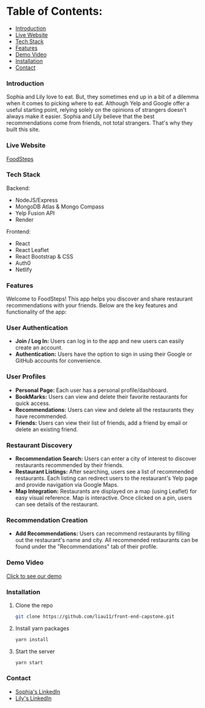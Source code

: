 
# Table of Contents:
 - [Introduction](#intro)
 - [Live Website](#website)
 - [Tech Stack](#tech-stack)
 - [Features](#features)
 - [Demo Video](#demo)
 - [Installation](#installation)
 - [Contact](#contact)
 
 <!-- headings -->
 <a id="intro"></a>
 ### Introduction
Sophia and Lily love to eat. But, they sometimes end up in a bit of a dilemma when it comes to picking where to eat. Although Yelp and Google offer a useful starting point, relying solely on the opinions of strangers doesn't always make it easier. Sophia and Lily believe that the best recommendations come from friends, not total strangers. That's why they built this site.

 <a id="website"></a>
 ### Live Website
 [FoodSteps](https://food-steps.netlify.app/)


 <a id="tech-stack"></a>
 ### Tech Stack
  Backend:
  - NodeJS/Express
  - MongoDB Atlas & Mongo Compass
  - Yelp Fusion API
  - Render

  Frontend:
  - React 
  - React Leaflet
  - React Bootstrap & CSS
  - Auth0
  - Netlify

 <a id="features"></a>
 ### Features

Welcome to FoodSteps! This app helps you discover and share restaurant recommendations with your friends. Below are the key features and functionality of the app:

### User Authentication

- **Join / Log In:** Users can log in to the app and new users can easily create an account.
- **Authentication:** Users have the option to sign in using their Google or GitHub accounts for convenience.

### User Profiles

- **Personal Page:** Each user has a personal profile/dashboard.
- **BookMarks:** Users can view and delete their favorite restaurants for quick access.
- **Recommendations:** Users can view and delete all the restaurants they have recommended.
- **Friends:** Users can view their list of friends, add a friend by email or delete an existing friend. 

### Restaurant Discovery

- **Recommendation Search:** Users can enter a city of interest to discover restaurants recommended by their friends.
- **Restaurant Listings:** After searching, users see a list of recommended restaurants. Each listing can redirect users to the restaurant's Yelp page and provide navigation via Google Maps. 
- **Map Integration:** Restaurants are displayed on a map (using Leaflet) for easy visual reference. Map is interactive. Once clicked on a pin, users can see details of the restaurant. 

### Recommendation Creation

- **Add Recommendations:** Users can recommend restaurants by filling out the restaurant's name and city. All recommended restaurants can be found under the "Recommendations" tab of their profile. 

 <a id="demo"></a>
 ### Demo Video
 [Click to see our demo](https://drive.google.com/file/d/1QqLnx8w8PGbPIReTJ3awOsdw970f2v4d/view?usp=sharing)

 <a id="installation"></a>
 ### Installation

1. Clone the repo
   ```sh
   git clone https://github.com/liau11/front-end-capstone.git
   ```
2. Install yarn packages
   ```sh
   yarn install 
   ```
3. Start the server 
   ```sh
   yarn start
   ```

 <a id="contact"></a>
### Contact 
- [Sophia's LinkedIn](https://www.linkedin.com/in/sophia-tran-a28405149/)
- [Lily's LinkedIn](https://www.linkedin.com/in/lilyau09/)
